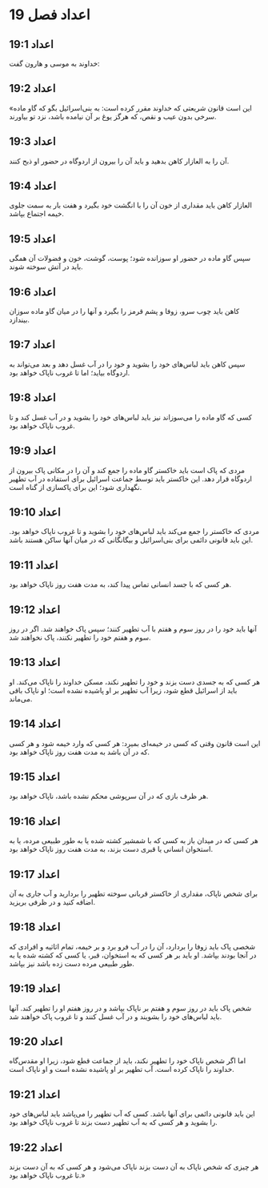 # اعداد فصل 19

## اعداد 19:1
خداوند به موسی و هارون گفت:

## اعداد 19:2
«این است قانون شریعتی که خداوند مقرر کرده است: به بنی‌اسرائیل بگو که گاو ماده سرخی بدون عیب و نقص، که هرگز یوغ بر آن نیامده باشد، نزد تو بیاورند.

## اعداد 19:3
آن را به العازار کاهن بدهید و باید آن را بیرون از اردوگاه در حضور او ذبح کنند.

## اعداد 19:4
العازار کاهن باید مقداری از خون آن را با انگشت خود بگیرد و هفت بار به سمت جلوی خیمه اجتماع بپاشد.

## اعداد 19:5
سپس گاو ماده در حضور او سوزانده شود؛ پوست، گوشت، خون و فضولات آن همگی باید در آتش سوخته شوند.

## اعداد 19:6
کاهن باید چوب سرو، زوفا و پشم قرمز را بگیرد و آنها را در میان گاو ماده سوزان بیندازد.

## اعداد 19:7
سپس کاهن باید لباس‌های خود را بشوید و خود را در آب غسل دهد و بعد می‌تواند به اردوگاه بیاید؛ اما تا غروب ناپاک خواهد بود.

## اعداد 19:8
کسی که گاو ماده را می‌سوزاند نیز باید لباس‌های خود را بشوید و در آب غسل کند و تا غروب ناپاک خواهد بود.

## اعداد 19:9
مردی که پاک است باید خاکستر گاو ماده را جمع کند و آن را در مکانی پاک بیرون از اردوگاه قرار دهد. این خاکستر باید توسط جماعت اسرائیل برای استفاده در آب تطهیر نگهداری شود؛ این برای پاکسازی از گناه است.

## اعداد 19:10
مردی که خاکستر را جمع می‌کند باید لباس‌های خود را بشوید و تا غروب ناپاک خواهد بود. این باید قانونی دائمی برای بنی‌اسرائیل و بیگانگانی که در میان آنها ساکن هستند باشد.

## اعداد 19:11
هر کسی که با جسد انسانی تماس پیدا کند، به مدت هفت روز ناپاک خواهد بود.

## اعداد 19:12
آنها باید خود را در روز سوم و هفتم با آب تطهیر کنند؛ سپس پاک خواهند شد. اگر در روز سوم و هفتم خود را تطهیر نکنند، پاک نخواهند شد.

## اعداد 19:13
هر کسی که به جسدی دست بزند و خود را تطهیر نکند، مسکن خداوند را ناپاک می‌کند. او باید از اسرائیل قطع شود، زیرا آب تطهیر بر او پاشیده نشده است؛ او ناپاک باقی می‌ماند.

## اعداد 19:14
این است قانون وقتی که کسی در خیمه‌ای بمیرد: هر کسی که وارد خیمه شود و هر کسی که در آن باشد به مدت هفت روز ناپاک خواهد بود.

## اعداد 19:15
هر ظرف بازی که در آن سرپوشی محکم نشده باشد، ناپاک خواهد بود.

## اعداد 19:16
هر کسی که در میدان باز به کسی که با شمشیر کشته شده یا به طور طبیعی مرده، یا به استخوان انسانی یا قبری دست بزند، به مدت هفت روز ناپاک خواهد بود.

## اعداد 19:17
برای شخص ناپاک، مقداری از خاکستر قربانی سوخته تطهیر را بردارید و آب جاری به آن اضافه کنید و در ظرفی بریزید.

## اعداد 19:18
شخصی پاک باید زوفا را بردارد، آن را در آب فرو برد و بر خیمه، تمام اثاثیه و افرادی که در آنجا بودند بپاشد. او باید بر هر کسی که به استخوان، قبر، یا کسی که کشته شده یا به طور طبیعی مرده دست زده باشد نیز بپاشد.

## اعداد 19:19
شخص پاک باید در روز سوم و هفتم بر ناپاک بپاشد و در روز هفتم او را تطهیر کند. آنها باید لباس‌های خود را بشویند و در آب غسل کنند و تا غروب پاک خواهند شد.

## اعداد 19:20
اما اگر شخص ناپاک خود را تطهیر نکند، باید از جماعت قطع شود، زیرا او مقدس‌گاه خداوند را ناپاک کرده است. آب تطهیر بر او پاشیده نشده است و او ناپاک است.

## اعداد 19:21
این باید قانونی دائمی برای آنها باشد. کسی که آب تطهیر را می‌پاشد باید لباس‌های خود را بشوید و هر کسی که به آب تطهیر دست بزند تا غروب ناپاک خواهد بود.

## اعداد 19:22
هر چیزی که شخص ناپاک به آن دست بزند ناپاک می‌شود و هر کسی که به آن دست بزند تا غروب ناپاک خواهد بود.»
